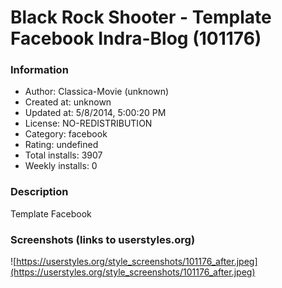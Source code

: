 # Black Rock Shooter - Template Facebook Indra-Blog (101176)

### Information
- Author: Classica-Movie (unknown)
- Created at: unknown
- Updated at: 5/8/2014, 5:00:20 PM
- License: NO-REDISTRIBUTION
- Category: facebook
- Rating: undefined
- Total installs: 3907
- Weekly installs: 0


### Description
Template Facebook


### Screenshots (links to userstyles.org)
![https://userstyles.org/style_screenshots/101176_after.jpeg](https://userstyles.org/style_screenshots/101176_after.jpeg)


